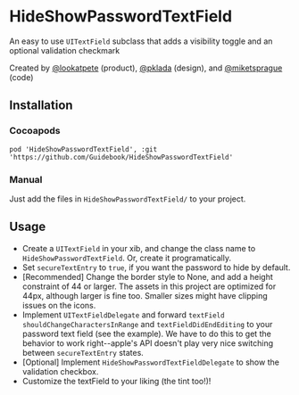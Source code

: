# HideShowPasswordTextField
An easy to use `UITextField` subclass that adds a visibility toggle and an optional validation checkmark


Created by [@lookatpete](https://twitter.com/lookatpete) (product), [@pklada](@pklada) (design), and [@miketsprague](miketsprague) (code)

## Installation
### Cocoapods
`pod 'HideShowPasswordTextField', :git 'https://github.com/Guidebook/HideShowPasswordTextField'`

### Manual
Just add the files in `HideShowPasswordTextField/` to your project.



## Usage
* Create a `UITextField` in your xib, and change the class name to `HideShowPasswordTextField`.  Or, create it programatically.
* Set `secureTextEntry` to `true`, if you want the password to hide by default.
* [Recommended] Change the border style to None, and add a height constraint of 44 or larger.  The assets in this project are optimized for 44px, although larger is fine too.  Smaller sizes might have clipping issues on the icons.
* Implement `UITextFieldDelegate` and forward `textField shouldChangeCharactersInRange` and `textFieldDidEndEditing` to your password text field (see the example).  We have to do this to get the behavior to work right--apple's API doesn't play very nice switching between `secureTextEntry` states.
* [Optional] Implement `HideShowPasswordTextFieldDelegate` to show the validation checkbox.
* Customize the textField to your liking (the tint too!)!
